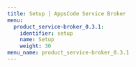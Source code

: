 ```yaml
---
title: Setup | AppsCode Service Broker
menu:
  product_service-broker_0.3.1:
    identifier: setup
    name: Setup
    weight: 30
menu_name: product_service-broker_0.3.1
---
```


